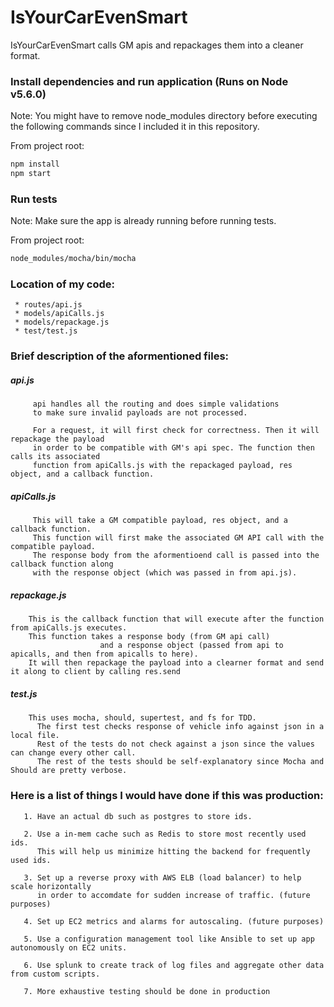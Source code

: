 # IsYourCarEvenSmart

IsYourCarEvenSmart calls GM apis and repackages them into a cleaner format.

### Install dependencies and run application (Runs on Node v5.6.0)
Note: You might have to remove node_modules directory before executing the following commands since I included it in this repository. 

From project root:

```sh
npm install
npm start
```
### Run tests
Note: Make sure the app is already running before running tests. 

From project root:

```sh
node_modules/mocha/bin/mocha

```
### Location of my code: 
     * routes/api.js
     * models/apiCalls.js
     * models/repackage.js
     * test/test.js

### Brief description of the aformentioned files:

##### api.js  
         
         api handles all the routing and does simple validations  
         to make sure invalid payloads are not processed.
         
         For a request, it will first check for correctness. Then it will repackage the payload
         in order to be compatible with GM's api spec. The function then calls its associated
         function from apiCalls.js with the repackaged payload, res object, and a callback function.
         
##### apiCalls.js  
         
         This will take a GM compatible payload, res object, and a callback function.
         This function will first make the associated GM API call with the compatible payload.
         The response body from the aformentioend call is passed into the callback function along
         with the response object (which was passed in from api.js).

##### repackage.js  
		
		This is the callback function that will execute after the function from apiCalls.js executes.
		This function takes a response body (from GM api call) 
                        and a response object (passed from api to apicalls, and then from apicalls to here).
    	It will then repackage the payload into a clearner format and send it along to client by calling res.send


##### test.js  
		
		This uses mocha, should, supertest, and fs for TDD.
          The first test checks response of vehicle info against json in a local file.
          Rest of the tests do not check against a json since the values can change every other call.
          The rest of the tests should be self-explanatory since Mocha and Should are pretty verbose.



### Here is a list of things I would have done if this was production:
       
       1. Have an actual db such as postgres to store ids. 
       
       2. Use a in-mem cache such as Redis to store most recently used ids.
          This will help us minimize hitting the backend for frequently used ids.
       
       3. Set up a reverse proxy with AWS ELB (load balancer) to help scale horizontally
          in order to accomdate for sudden increase of traffic. (future purposes)
       
       4. Set up EC2 metrics and alarms for autoscaling. (future purposes)
       
       5. Use a configuration management tool like Ansible to set up app autonomously on EC2 units.
       
       6. Use splunk to create track of log files and aggregate other data from custom scripts.
       
       7. More exhaustive testing should be done in production
